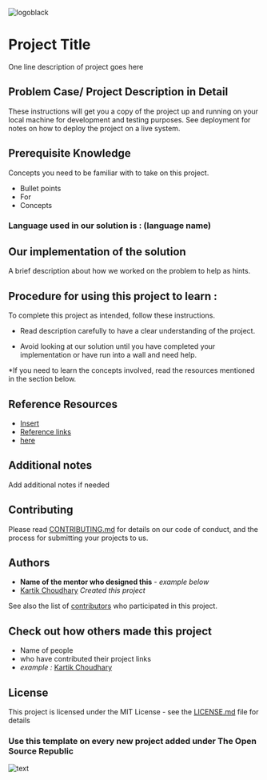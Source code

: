 <!--DO NOT REMOVE SIGNATURE-->

![logoblack](https://user-images.githubusercontent.com/48270786/73873800-4fc7f000-4878-11ea-9fc7-c00bf9d66f83.png)
# Project Title

One line description of project goes here


## Problem Case/ Project Description in Detail

These instructions will get you a copy of the project up and running on your local machine for development and testing purposes. See deployment for notes on how to deploy the project on a live system.


## Prerequisite Knowledge

Concepts you need to be familiar with to take on this project.

* Bullet points
* For
* Concepts


### Language used in our solution is : (language name)


## Our implementation of the solution

A brief description about how we worked on the problem to help as hints.


## Procedure for using this project to learn : 

To complete this project as intended, follow these instructions.

* Read description carefully to have a clear understanding of the project.

* Avoid looking at our solution until you have completed your implementation or have run into a wall and need help.

*If you need to learn the concepts involved, read the resources mentioned in the section below. 
 
<!-- ## Running tests

Explain how to run the automated tests for this system (Future feature maybe?)-->


## Reference Resources

* [Insert]()
* [Reference links]()
* [here]()


## Additional notes

Add additional notes if needed


## Contributing

Please read [CONTRIBUTING.md]() for details on our code of conduct, and the process for submitting your projects to us.


## Authors

* **Name of the mentor who designed this** - *example below*
* [Kartik Choudhary](https://github.com/kartik918)  *Created this project*

See also the list of [contributors](https://github.com/your/project/contributors) who participated in this project.


## Check out how others made this project

* Name of people
* who have contributed their project links 
* *example :* [Kartik Choudhary](https://github.com/your/project)


## License

This project is licensed under the MIT License - see the [LICENSE.md](LICENSE.md) file for details


### Use this template on every new project added under The Open Source Republic

<!--DO NOT REMOVE SIGNATURE-->

![text](https://user-images.githubusercontent.com/48270786/73873692-11cacc00-4878-11ea-90c0-dc0c351cd752.png)
